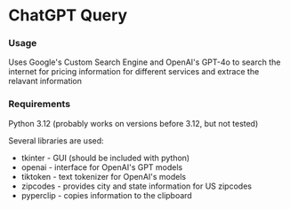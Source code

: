 # ChatGPT Query

### Usage

Uses Google's Custom Search Engine and OpenAI's GPT-4o to search the internet for pricing information for different services and extrace the relavant information

### Requirements

Python 3.12 (probably works on versions before 3.12, but not tested)

Several libraries are used:

- tkinter - GUI (should be included with python)
- openai - interface for OpenAI's GPT models
- tiktoken - text tokenizer for OpenAI's models
- zipcodes - provides city and state information for US zipcodes
- pyperclip - copies information to the clipboard

